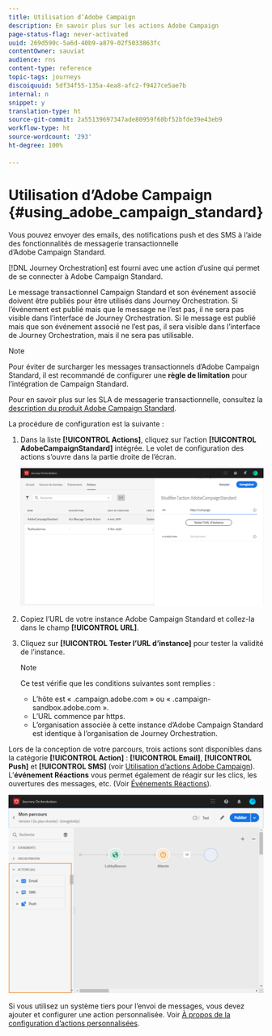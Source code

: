 ```yaml
---
title: Utilisation d’Adobe Campaign
description: En savoir plus sur les actions Adobe Campaign
page-status-flag: never-activated
uuid: 269d590c-5a6d-40b9-a879-02f5033863fc
contentOwner: sauviat
audience: rns
content-type: reference
topic-tags: journeys
discoiquuid: 5df34f55-135a-4ea8-afc2-f9427ce5ae7b
internal: n
snippet: y
translation-type: ht
source-git-commit: 2a55139697347ade80959f60bf52bfde39e43eb9
workflow-type: ht
source-wordcount: '293'
ht-degree: 100%

---
```



# Utilisation d’Adobe Campaign {#using_adobe_campaign_standard}

Vous pouvez envoyer des emails, des notifications push et des SMS à l’aide des fonctionnalités de messagerie transactionnelle d’Adobe Campaign Standard.

[!DNL Journey Orchestration] est fourni avec une action d’usine qui permet de se connecter à Adobe Campaign Standard.

Le message transactionnel Campaign Standard et son événement associé doivent être publiés pour être utilisés dans Journey Orchestration. Si l’événement est publié mais que le message ne l’est pas, il ne sera pas visible dans l’interface de Journey Orchestration. Si le message est publié mais que son événement associé ne l’est pas, il sera visible dans l’interface de Journey Orchestration, mais il ne sera pas utilisable.

>[!NOTE]
>
>Pour éviter de surcharger les messages transactionnels d’Adobe Campaign Standard, il est recommandé de configurer une **règle de limitation** pour l’intégration de Campaign Standard.
>
>Pour en savoir plus sur les SLA de messagerie transactionnelle, consultez la [description du produit Adobe Campaign Standard](https://helpx.adobe.com/fr/legal/product-descriptions/campaign-standard.html).

La procédure de configuration est la suivante :

1. Dans la liste **[!UICONTROL Actions]**, cliquez sur l’action **[!UICONTROL AdobeCampaignStandard]** intégrée. Le volet de configuration des actions s’ouvre dans la partie droite de l’écran.

   ![](../assets/actioncampaign.png)

1. Copiez l’URL de votre instance Adobe Campaign Standard et collez-la dans le champ **[!UICONTROL URL]**.

1. Cliquez sur **[!UICONTROL Tester l’URL d’instance]** pour tester la validité de l’instance.

   >[!NOTE]
   >
   >Ce test vérifie que les conditions suivantes sont remplies :
   >
   >* L’hôte est « .campaign.adobe.com » ou « .campaign-sandbox.adobe.com ».
   >* L’URL commence par https.
   >* L’organisation associée à cette instance d’Adobe Campaign Standard est identique à l’organisation de Journey Orchestration.


Lors de la conception de votre parcours, trois actions sont disponibles dans la catégorie **[!UICONTROL Action]** : **[!UICONTROL Email]**, **[!UICONTROL Push]** et **[!UICONTROL SMS]** (voir [Utilisation d’actions Adobe Campaign](../building-journeys/using-adobe-campaign-actions.md)). L’**événement Réactions** vous permet également de réagir sur les clics, les ouvertures des messages, etc. (Voir [Événements Réactions](../building-journeys/reaction-events.md)).

![](../assets/journey58.png)

Si vous utilisez un système tiers pour l’envoi de messages, vous devez ajouter et configurer une action personnalisée. Voir [À propos de la configuration d’actions personnalisées](../action/about-custom-action-configuration.md).
